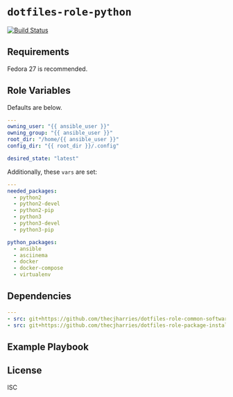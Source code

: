 # `dotfiles-role-python`

[![Build Status](https://travis-ci.org/thecjharries/dotfiles-role-python.svg?branch=master)](https://travis-ci.org/thecjharries/dotfiles-role-python)


## Requirements

Fedora 27 is recommended.

## Role Variables

Defaults are below.

```yml
---
owning_user: "{{ ansible_user }}"
owning_group: "{{ ansible_user }}"
root_dir: "/home/{{ ansible_user }}"
config_dir: "{{ root_dir }}/.config"

desired_state: "latest"
```

Additionally, these `vars` are set:

```yml
---
needed_packages:
  - python2
  - python2-devel
  - python2-pip
  - python3
  - python3-devel
  - python3-pip

python_packages:
  - ansible
  - asciinema
  - docker
  - docker-compose
  - virtualenv
```

## Dependencies

```yml
---
- src: git+https://github.com/thecjharries/dotfiles-role-common-software.git
- src: git+https://github.com/thecjharries/dotfiles-role-package-installer.git
```

## Example Playbook

## License

ISC
